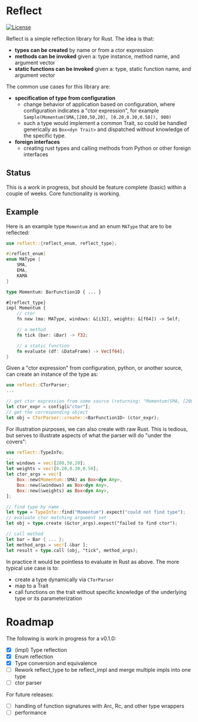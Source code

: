 # Reflect
[![License](https://img.shields.io/crates/l/dimensionals)](https://choosealicense.com/licenses/mit/)

Reflect is a simple reflection library for Rust.   The idea is that:
- **types can be created** by name or from a ctor expression
- **methods can be invoked** given a: type instance, method name, and argument vector
- **static functions can be invoked** given a: type, static function name, and argument vector

The common use cases for this library are:

- **specification of type from configuration**
  * change behavior of application based on configuration, where configuration indicates a "ctor expression", for example `Sample(Momentum(SMA,[200,50,20], [0.20,0.30,0.50]), 900)`
  * such a type would implement a common Trait, so could be handled generically as `Box<dyn Trait>` and dispatched without knowledge of the specific type.
- **foreign interfaces**
  * creating rust types and calling methods from Python or other foreign interfaces

## Status
This is a work in progress, but should be feature complete (basic) within a couple of weeks.  Core functionality is working.
 
## Example
Here is an example type `Momentum` and an enum `MAType` that are to be reflected:
```rust
use reflect::{reflect_enum, reflect_type};

#[reflect_enum]
enum MAType {
    SMA,
    EMA,
    KAMA
}

type Momentum: BarFunction1D { ... }

#[reflect_type]
impl Momentum {
    // ctor
    fn new (ma: MAType, windows: &[i32], weights: &[f64]) -> Self;

    // a method
    fn tick (bar: &Bar) -> f32;

    // a static function
    fn evaluate (df: &DataFrame) -> Vec[f64];
}
```

Given a "ctor expression" from configuration, python, or another source, can create an instance of the type as:
```rust
use reflect::CTorParser;
...

// get ctor expression from some source (returning: "Momentum(SMA, [200,50,20], [0.20,0.30,0.50])")
let ctor_expr = config[&"ctor"];
// get the corresponding object
let obj = CTorParser::create::<BarFunction1D> (ctor_expr);
```

For illustration purposes, we can also create with raw Rust.  This is tedious, but serves to illustrate aspects of what
the parser will do "under the covers":
```rust
use reflect::TypeInfo;
...
let windows = vec![200,50,20];
let weights = vec![0.20,0.30,0.50];
let ctor_args = vec![
    Box::new(Momentum::SMA) as Box<dyn Any>,
    Box::new(&windows) as Box<dyn Any>,
    Box::new(&weights) as Box<dyn Any>,
];

// find type by name
let type = TypeInfo::find("Momentum").expect("could not find type");
// evaluate ctor matching argument set
let obj = type.create (&ctor_args).expect("failed to find ctor");

// call method
let bar = Bar { ... };
let method_args = vec![ &bar ];
let result = type.call (obj, "tick", method_args);
```
In practice it would be pointless to evaluate in Rust as above.  The more typical use case is to:
- create a type dynamically via `CTorParser`
- map to a Trait
- call functions on the trait without specific knowledge of the underlying type or its parameterization
  

# Roadmap
The following is work in progress for a v0.1.0:

- [x] (impl) Type reflection
- [x] Enum reflection
- [x] Type conversion and equivalence
- [ ] Rework reflect_type to be reflect_impl and merge multiple impls into one type
- [ ] ctor parser
   
For future releases:
- [ ] handling of function signatures with Arc, Rc, and other type wrappers
- [ ] performance
